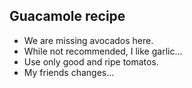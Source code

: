 ## Guacamole recipe
- We are missing avocados here.
- While not recommended, I like garlic...
- Use only good and ripe tomatos.
- My friends changes...

